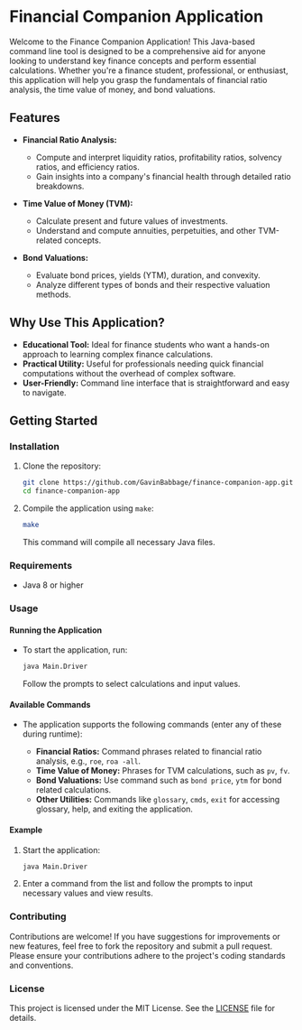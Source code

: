 # Financial Companion Application

Welcome to the Finance Companion Application! This Java-based command line tool is designed to be a comprehensive aid for anyone looking to understand key finance concepts and perform essential calculations. Whether you're a finance student, professional, or enthusiast, this application will help you grasp the fundamentals of financial ratio analysis, the time value of money, and bond valuations.

## Features

- **Financial Ratio Analysis:**
  - Compute and interpret liquidity ratios, profitability ratios, solvency ratios, and efficiency ratios.
  - Gain insights into a company's financial health through detailed ratio breakdowns.

- **Time Value of Money (TVM):**
  - Calculate present and future values of investments.
  - Understand and compute annuities, perpetuities, and other TVM-related concepts.

- **Bond Valuations:**
  - Evaluate bond prices, yields (YTM), duration, and convexity.
  - Analyze different types of bonds and their respective valuation methods.

## Why Use This Application?

- **Educational Tool:** Ideal for finance students who want a hands-on approach to learning complex finance calculations.
- **Practical Utility:** Useful for professionals needing quick financial computations without the overhead of complex software.
- **User-Friendly:** Command line interface that is straightforward and easy to navigate.

## Getting Started

### Installation

1. Clone the repository:

   ```bash
   git clone https://github.com/GavinBabbage/finance-companion-app.git
   cd finance-companion-app
   ```

2. Compile the application using `make`:

   ```bash
   make
   ```

   This command will compile all necessary Java files.

### Requirements

- Java 8 or higher

### Usage

#### Running the Application

- To start the application, run:

  ```bash
  java Main.Driver
  ```

  Follow the prompts to select calculations and input values.

#### Available Commands

- The application supports the following commands (enter any of these during runtime):

  - **Financial Ratios:** Command phrases related to financial ratio analysis, e.g., `roe`, `roa -all`.
  - **Time Value of Money:** Phrases for TVM calculations, such as `pv`, `fv`.
  - **Bond Valuations:** Use command such as `bond price`, `ytm` for bond related calculations.
  - **Other Utilities:** Commands like `glossary`, `cmds`, `exit` for accessing glossary, help, and exiting the application.

#### Example

1. Start the application:

   ```bash
   java Main.Driver
   ```

2. Enter a command from the list and follow the prompts to input necessary values and view results.

### Contributing

Contributions are welcome! If you have suggestions for improvements or new features, feel free to fork the repository and submit a pull request. Please ensure your contributions adhere to the project's coding standards and conventions.

### License

This project is licensed under the MIT License. See the [LICENSE](LICENSE) file for details.
